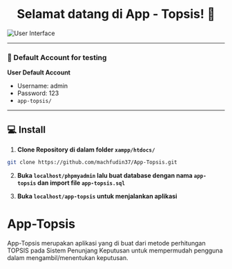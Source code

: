 <h1 align="center">Selamat datang di App - Topsis! 👋</h1>

![User Interface](https://github.com/machfudin37/App-Topsis-Private/blob/v2.0/user-interface.png?raw=true)


------------

 ### 👤 Default Account for testing
	
**User Default Account**
- Username: admin
- Password: 123
- ```app-topsis/```

------------

## 💻 Install

1. **Clone Repository di dalam folder ```xampp/htdocs/```**
```bash
git clone https://github.com/machfudin37/App-Topsis.git
```

2. **Buka ```localhost/phpmyadmin``` lalu buat database dengan nama ```app-topsis``` dan import file ```app-topsis.sql```**

3. **Buka ```localhost/app-topsis``` untuk menjalankan aplikasi**


# App-Topsis
App-Topsis merupakan aplikasi yang di buat dari metode perhitungan TOPSIS pada Sistem Penunjang Keputusan untuk mempermudah pengguna dalam mengambil/menentukan keputusan.
